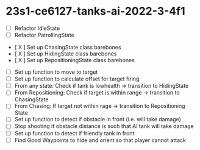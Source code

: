 # 23s1-ce6127-tanks-ai-2022-3-4f1

- [ ] Refactor IdleState
- [ ] Refactor PatrollingState
- [ X ] Set up ChasingState class barebones
- [ X ] Set up HidingState class barebones
- [ X ] Set up RepositioningState class barebones
- [ ] Set up function to move to target
- [ ] Set up function to calculate offset for target firing
- [ ] From any state: Check if tank is lowhealth -> transition to HidingState
- [ ] From Repositioning: Check if target is within range -> transition to ChasingState
- [ ] From Chasing: If target not within rage -> transition to Repositioning State
- [ ] Set up function to detect if obstacle in front (i.e. will take damage)
- [ ] Stop shooting if obstacle distance is such that AI tank will take damage
- [ ] Set up function to detect if friendly tank in front
- [ ] Find Good Waypoints to hide and orient so that player cannot attack
